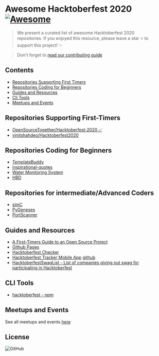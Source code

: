 # Awesome Hacktoberfest 2020 [![Awesome](https://cdn.rawgit.com/sindresorhus/awesome/d7305f38d29fed78fa85652e3a63e154dd8e8829/media/badge.svg)](https://github.com/sindresorhus/awesome)

> We present a curated list of awesome Hacktoberfest 2020 repositories. If you enjoyed this resource, please leave a star :star: to support this project! :sparkles:

> Don't forget to [read our contributing guide](https://github.com/Piyushhbhutoria/awesome-hacktoberfest-2020/blob/master/CONTRIBUTING.md)

## Contents

- [Repositories Supporting First Timers](#repositories-supporting-first-timers)
- [Repositories Coding for Beginners](#repositories-coding-for-beginners)
- [Guides and Resources](#guides-and-resources)
- [Cli Tools](#cli-tools)
- [Meetups and Events](#meetups-and-events)

## Repositories Supporting First-Timers
-  [OpenSourceTogether/Hacktoberfest-2020 ✅](https://github.com/OpenSourceTogether/Hacktoberfest-2020)
- [vinitshahdeo/Hacktoberfest2020](https://github.com/vinitshahdeo/Hacktoberfest2020)

## Repositories Coding for Beginners

- [TemplateBuddy](https://github.com/Documentive/TemplateBuddy)
- [inspirational-quotes](https://github.com/vinitshahdeo/inspirational-quotes)
- [Water Monitoring System](https://github.com/vinitshahdeo/Water-Monitoring-System)
- [HBD](https://github.com/vinitshahdeo/HBD)

## Repositories for intermediate/Advanced Coders

- [simC](https://github.com/cimplec/sim-c)
- [PyGeneses](https://github.com/Project-DC/pygeneses)
- [PortScanner](https://github.com/vinitshahdeo/PortScanner/)


## Guides and Resources

- [A First-Timers Guide to an Open Source Project](https://auth0.com/blog/a-first-timers-guide-to-an-open-source-project/)
- [Github Pages](https://pages.github.com/)
- [Hacktoberfest Checker](https://hacktoberfestchecker.jenko.me/)
- [Hacktoberfest Tracker Mobile App](https://play.google.com/store/apps/details?id=com.hacktoberfesttrackerapp) [github](https://github.com/KeyboardNinjas/hacktoberfest-mobileapp)
- [HacktoberfestSwagList - List of companies giving out swag for participating in Hacktoberfest](https://hacktoberfestswaglist.com/)

## CLI Tools

- [hacktoberfest - npm](https://github.com/ziyaddin/hacktoberfest)

## Meetups and Events

See all meetups and events [here](https://hacktoberfest.digitalocean.com/events)

## License

![GitHub](https://img.shields.io/github/license/Piyushhbhutoria/awesome-hacktoberfest-2020)
